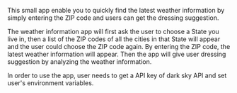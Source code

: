
This small app enable you to quickly find the latest weather information by simply entering the ZIP code and users can get the dressing suggestion.

The weather information app will first ask the user to choose a State you live in, then a list of the ZIP codes of all the cities
in that State will appear and the user could choose the ZIP code again. By entering the ZIP code, the latest
weather information will appear. Then the app will give user dressing suggestion by analyzing the weather information.

In order to use the app, user needs to get a API key of dark sky API and set user's environment variables.
